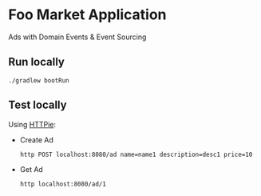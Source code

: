 # Foo Market Application

Ads with Domain Events & Event Sourcing

## Run locally

```
./gradlew bootRun
``` 

## Test locally

Using [HTTPie](https://httpie.org/):

* Create Ad
  ```
  http POST localhost:8080/ad name=name1 description=desc1 price=10
  ```

* Get Ad
  ```
  http localhost:8080/ad/1
  ```
